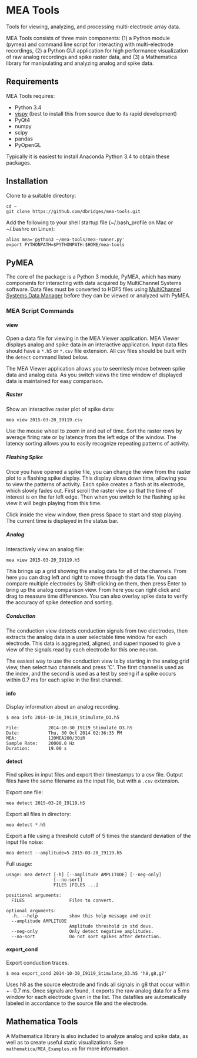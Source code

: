 # MEA Tools

Tools for viewing, analyzing, and processing multi-electrode array data.

MEA Tools consists of three main components: (1) a Python module (pymea) and command line script for interacting with multi-electrode recordings, (2) a Python GUI application for high performance visualization of raw analog recordings and spike raster data, and (3) a Mathematica library for manipulating and analyzing analog and spike data.

## Requirements

MEA Tools requires:

- Python 3.4
- [vispy](http://www.vispy.org) (best to install this from source due to its rapid development)
- PyQt4
- numpy
- scipy
- pandas
- PyOpenGL

Typically it is easiest to install Anaconda Python 3.4 to obtain these packages.

## Installation

Clone to a suitable directory:

```shell
cd ~
git clone https://github.com/dbridges/mea-tools.git
```

Add the following to your shell startup file (~/.bash_profile on Mac or ~/.bashrc on Linux):

```shell
alias mea='python3 ~/mea-tools/mea-runner.py'
export PYTHONPATH=$PYTHONPATH:$HOME/mea-tools
```

## PyMEA

The core of the package is a Python 3 module, PyMEA, which has many components for interacting with data acquired by MultiChannel Systems software. Data files must be converted to HDF5 files using [MultiChannel Systems Data Manager]( http://www.multichannelsystems.com/software/multi-channel-datamanager) before they can be viewed or analyzed with PyMEA.

### MEA Script Commands

#### view

Open a data file for viewing in the MEA Viewer application. MEA Viewer displays analog and spike data in an interactive application. Input data files should have a `*.h5` or `*.csv` file extension. All csv files should be built with the `detect` command listed below.

The MEA Viewer application allows you to seemlesly move between spike data and analog data. As you switch views the time window of displayed data is maintained for easy comparison.

##### Raster

Show an interactive raster plot of spike data:

```shell
mea view 2015-03-20_I9119.csv
```

Use the mouse wheel to zoom in and out of time. Sort the raster rows by average firing rate or by latency from the left edge of the window. The latency sorting allows you to easily recognize repeating patterns of activity.

##### Flashing Spike

Once you have opened a spike file, you can change the view from the raster plot to a flashing spike display. This display slows down time, allowing you to view the patterns of activity. Each spike creates a flash at its electrode, which slowly fades out. First scroll the raster view so that the time of interest is on the far left edge. Then when you switch to the flashing spike view it will begin playing from this time.

Click inside the view window, then press Space to start and stop playing. The current time is displayed in the status bar.

##### Analog

Interactively view an analog file:

```shell
mea view 2015-03-20_I9119.h5
```

This brings up a grid showing the analog data for all of the channels. From here you can drag left and right to move through the data file. You can compare multiple electrodes by Shift-clicking on them, then press Enter to bring up the analog comparison view. From here you can right click and drag to measure time differences. You can also overlay spike data to verify the accuracy of spike detection and sorting.

##### Conduction

The conduction view detects conduction signals from two electrodes, then extracts the analog data in a user selectable time window for each electrode. This data is aggregated, aligned, and superimposed to give a view of the signals read by each electrode for this one neuron.

The easiest way to use the conduction view is by starting in the analog grid view, then select two channels and press 'C'. The first channel is used as the index, and the second is used as a test by seeing if a spike occurs within 0.7 ms for each spike in the first channel.

#### info

Display information about an analog recording.

```shell
$ mea info 2014-10-30_I9119_Stimulate_D3.h5

File:           2014-10-30_I9119_Stimulate_D3.h5
Date:           Thu, 30 Oct 2014 02:36:35 PM
MEA:            120MEA200/30iR
Sample Rate:    20000.0 Hz
Duration:       19.00 s
```

#### detect
Find spikes in input files and export their timestamps to a csv file. Output files have the same filename as the input file, but with a `.csv` extension.

Export one file:

```shell
mea detect 2015-03-20_I9119.h5
```

Export all files in directory:

```shell
mea detect *.h5
```

Export a file using a threshold cutoff of 5 times the standard deviation of the input file noise:

```shell
mea detect --amplitude=5 2015-03-20_I9119.h5
```

Full usage:

```shell
usage: mea detect [-h] [--amplitude AMPLITUDE] [--neg-only]
                  [--no-sort]
                  FILES [FILES ...]

positional arguments:
  FILES                 Files to convert.

optional arguments:
  -h, --help            show this help message and exit
  --amplitude AMPLITUDE
                        Amplitude threshold in std devs.
  --neg-only            Only detect negative amplitudes.
  --no-sort             Do not sort spikes after detection.
```

#### export_cond

Export conduction traces.

```shell
$ mea export_cond 2014-10-30_I9119_Stimulate_D3.h5 'h8,g8,g7'
```

Uses h8 as the source electrode and finds all signals in g8 that occur within +- 0.7 ms. Once signals are found, it exports the raw analog data for a 5 ms window for each electrode given in the list. The datafiles are automatically labeled in accordance to the source file and the electrode.

## Mathematica Tools

A Mathematica library is also included to analyze analog and spike data, as well as to create useful static visualizations. See `mathematica/MEA_Examples.nb` for more information.

